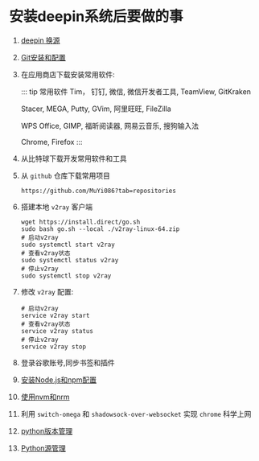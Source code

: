 # 安装deepin系统后要做的事

1. [deepin 换源](/Docs/Deepin/deepin换源)

1. [Git安装和配置](/Docs/Git/Git安装和配置)

1. 在应用商店下载安装常用软件:

    ::: tip 常用软件
    Tim， 钉钉, 微信, 微信开发者工具, TeamView, GitKraken
    
    Stacer, MEGA, Putty, GVim, 阿里旺旺, FileZilla
    
    WPS Office, GIMP, 福昕阅读器, 网易云音乐, 搜狗输入法
    
    Chrome, Firefox
    :::

1. 从比特球下载开发常用软件和工具

1. 从 `github` 仓库下载常用项目
    ```shell
    https://github.com/MuYi086?tab=repositories
    ```

1. 搭建本地 `v2ray` 客户端
    ```shell
    wget https://install.direct/go.sh
    sudo bash go.sh --local ./v2ray-linux-64.zip
    # 启动v2ray
    sudo systemctl start v2ray
    # 查看v2ray状态
    sudo systemctl status v2ray
    # 停止v2ray
    sudo systemctl stop v2ray
    ```

1. 修改 `v2ray` 配置:
    ```shell
    # 启动v2ray
    service v2ray start
    # 查看v2ray状态
    service v2ray status
    # 停止v2ray
    service v2ray stop
    ```

1. 登录谷歌账号,同步书签和插件

1. [安装Node.js和npm配置](/Docs/Node/安装Node.js和npm配置)

1. [使用nvm和nrm](/Docs/Node/使用nvm和nrm)


1. 利用 `switch-omega` 和 `shadowsock-over-websocket` 实现 `chrome` 科学上网

1. [python版本管理](/Docs/Python/Python版本管理)

1. [Python源管理](/Docs/Python/Python源管理)
